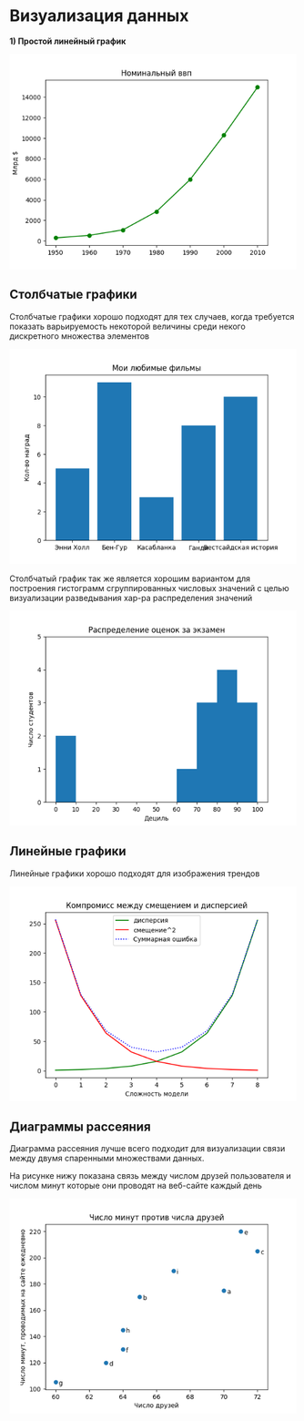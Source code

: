 # Визуализация данных

**1) Простой линейный график**

![img.png](img.png)

## Столбчатые графики

Столбчатые графики хорошо подходят для тех случаев, когда требуется показать варьируемость некоторой величины среди
некого дискретного множества элементов

![img_2.png](img_2.png)

Столбчатый график так же является хорошим вариантом для построения гистограмм сгруппированных числовых
значений с целью визуализации разведывания хар-ра распределения значений

![img_3.png](img_3.png "Использование столбчатого графика для гистограммы")

## Линейные графики

Линейные графики хорошо подходят для изображения трендов

![img_4.png](img_4.png)

## Диаграммы рассеяния

Диаграмма рассеяния лучше всего подходит для визуализации связи между двумя спаренными множествами данных.

На рисунке нижу показана связь между числом друзей пользователя и числом минут которые они проводят на веб-сайте каждый день

![img_5.png](img_5.png)